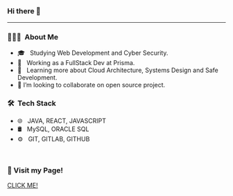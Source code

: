 ### Hi there 👋
<hr>


<h3> 👨🏻‍💻 &nbsp;About Me </h3>

- 🎓 &nbsp; Studying Web Development and Cyber Security.
- 💼 &nbsp; Working as a FullStack Dev at Prisma.
- 🌱 &nbsp; Learning more about Cloud Architecture, Systems Design and Safe Development.
- 👯 I’m looking to collaborate on open source project.



<h3> 🛠 &nbsp;Tech Stack</h3>

- 🌐 &nbsp; JAVA, REACT, JAVASCRIPT
- 🛢 &nbsp; MySQL, ORACLE SQL
- ⚙️ &nbsp; GIT, GITLAB, GITHUB
<br/>


<h3> 🤔 Visit my Page!</h3>

<a target="_blank" href="https://www.migliardi.dev">CLICK ME!</a>
